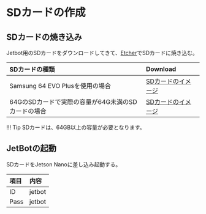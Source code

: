 # SDカードの作成

## SDカードの焼き込み

Jetbot用のSDカードをダウンロードしてきて、[Etcher](https://www.balena.io/etcher/)でSDカードに焼き込む。


|SDカードの種類|Download|
|:--|:--|
|Samsung 64 EVO Plusを使用の場合|[SDカードのイメージ](https://drive.google.com/file/d/1RgQ99QOqhcNxivSNJpetXdoOCqUWAWH_/view)|
|64GのSDカードで実際の容量が64G未満のSDカードの場合|[SDカードのイメージ](https://drive.google.com/open?id=154LYkrFiBHFVV2kLTjRSwdV_vbZNdpxH)|

!!! Tip
	SDカードは、64GB以上の容量が必要となります。

## JetBotの起動

SDカードをJetson Nanoに差し込み起動する。

|項目|内容|
|:--|:--|
|ID|jetbot|
|Pass|jetbot|
